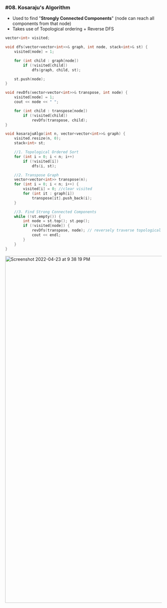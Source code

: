 ### #08. Kosaraju's Algorithm
- Used to find "**Strongly Connected Components**" (node can reach all components from that node)
- Takes use of Topological ordering + Reverse DFS

```cpp
vector<int> visited;

void dfs(vector<vector<int>>& graph, int node, stack<int>& st) {
    visited[node] = 1;

    for (int child : graph[node])
        if (!visited[child])
            dfs(graph, child, st);

    st.push(node);
}

void revDfs(vector<vector<int>>& transpose, int node) {
    visited[node] = 1;
    cout << node << " ";

    for (int child : transpose[node])
        if (!visited[child])
            revDfs(transpose, child);
}

void kosarajuAlgo(int n, vector<vector<int>>& graph) {
    visited.resize(n, 0);
    stack<int> st;

    //1. Topological Ordered Sort
    for (int i = 0; i < n; i++)
        if (!visited[i])
            dfs(i, st);

    //2. Transpose Graph
    vector<vector<int>> transpose(n);
    for (int i = 0; i < n; i++) {
        visited[i] = 0; //clear visited
        for (int it : graph[i])
            transpose[it].push_back(i);
    }

    //3. Find Strong Connected Components
    while (!st.empty()) {
        int node = st.top(); st.pop();
        if (!visited[node]) {
            revDfs(transpose, node); // reversely traverse topological order
            cout << endl;
        }
    }
}
```

<img width="1113" alt="Screenshot 2022-04-23 at 9 38 19 PM" src="https://user-images.githubusercontent.com/27401142/164914043-524ccc86-6eaa-4699-a185-3ff1c4dca4f9.png">
